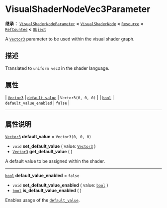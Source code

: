<!-- ⚠ 请勿编辑本文件 ⚠ -->
<!-- 本文档使用脚本从 WeDot 引擎源码仓库生成。 -->
<!-- 生成脚本：https://github.com/WeDot-Engine/WeDot/tree/4.3/doc/tools/make_md.py； -->
<!-- 原文件：https://github.com/WeDot-Engine/WeDot/tree/4.3/doc/classes/VisualShaderNodeVec3Parameter.xml。 -->

<div id="_class_visualshadernodevec3parameter"></div>

# VisualShaderNodeVec3Parameter

**继承：** [`VisualShaderNodeParameter`](class_visualshadernodeparameter.md) **<** [`VisualShaderNode`](class_visualshadernode.md) **<** [`Resource`](class_resource.md) **<** [`RefCounted`](class_refcounted.md) **<** [`Object`](class_object.md)

A [`Vector3`](class_vector3.md) parameter to be used within the visual shader graph.

## 描述

Translated to `uniform vec3` in the shader language.

## 属性

| [`Vector3`](class_vector3.md) | [`default_value`](#class_visualshadernodevec3parameter_property_default_value)                 | ``Vector3(0, 0, 0)`` |
| [`bool`](class_bool.md)       | [`default_value_enabled`](#class_visualshadernodevec3parameter_property_default_value_enabled) | ``false``            |

<!-- rst-class:: classref-section-separator -->

---

## 属性说明

<div id="_class_visualshadernodevec3parameter_property_default_value"></div>

[`Vector3`](class_vector3.md) **default_value** = ``Vector3(0, 0, 0)`` <div id="class_visualshadernodevec3parameter_property_default_value"></div>

- `void` **set_default_value** ( value: [`Vector3`](class_vector3.md) )
- [`Vector3`](class_vector3.md) **get_default_value** ( )

A default value to be assigned within the shader.

<!-- rst-class:: classref-item-separator -->

---

<div id="_class_visualshadernodevec3parameter_property_default_value_enabled"></div>

[`bool`](class_bool.md) **default_value_enabled** = ``false`` <div id="class_visualshadernodevec3parameter_property_default_value_enabled"></div>

- `void` **set_default_value_enabled** ( value: [`bool`](class_bool.md) )
- [`bool`](class_bool.md) **is_default_value_enabled** ( )

Enables usage of the [`default_value`](#class_visualshadernodevec3parameter_property_default_value).

[^virtual]: 本方法通常需要用户覆盖才能生效。
[^const]: 本方法无副作用，不会修改该实例的任何成员变量。
[^vararg]: 本方法除了能接受在此处描述的参数外，还能够继续接受任意数量的参数。
[^constructor]: 本方法用于构造某个类型。
[^static]: 调用本方法无需实例，可直接使用类名进行调用。
[^operator]: 本方法描述的是使用本类型作为左操作数的有效运算符。
[^bitfield]: 这个值是由下列位标志构成位掩码的整数。
[^void]: 无返回值。
